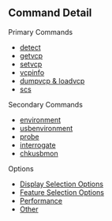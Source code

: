## Command Detail

Primary Commands

- [detect](command_detect.md)
- [getvcp](command_getvcp.md)
- [setvcp](command_setvcp.md)
- [vcpinfo](command_vcpinfo.md)
- [dumpvcp &amp; loadvcp](command_dumpvcp_loadvcp.md)
- [scs](command_scs.md)

Secondary Commands

- [environment](secondary_commands.md)
- [usbenvironment](secondary_commands.md)
- [probe](secondary_commands.md)
- [interrogate](secondary_commands.md)
- [chkusbmon](secondary_commands.md)

Options

- [Display Selection Options](display_selection.md)  
- [Feature Selection Options](feature_selection.md)  
- [Performance](performance_options.md)  
- [Other](other_options.md)

